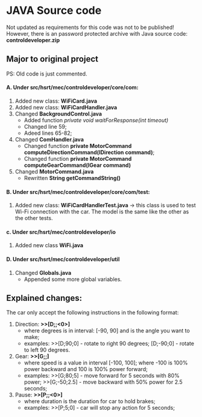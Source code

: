 # JAVA Source code

Not updated as requirements for this code was not to be published!
However, there is an password protected archive with Java source code: **controldeveloper.zip**

## Major to original project

PS: Old code is just commented.

#### A. Under **src/hsrt/mec/controldeveloper/core/com**:
  1. Added new class: **WiFiCard.java**
  2. Added new class: **WiFiCardHandler.java**
  3. Changed **BackgroundControl.java**
      * Added function *private void waitForResponse(int timeout)*
      * Changed line 59;
      * Adeed lines 65-82;
  4. Changed **ComHandler.java**
      * Changed function **private MotorCommand computeDirectionCommand(IDirection command)**;
      *	Changed function **private MotorCommand computeGearCommand(IGear command)**
  5. Changed **MotorCommand.java**
      * Rewritten **String getCommandString()**

#### B. Under **src/hsrt/mec/controldeveloper/core/com/test**:
  1. Added new class: **WiFiCardHandlerTest.java** -> this class is used to test Wi-Fi connection with the car. The model is the same like the other as the other tests.

#### c. Under **src/hsrt/mec/controldeveloper/io**
  1. Added new class **WiFi.java**
  
#### D. Under **src/hsrt/mec/controldeveloper/util**
  1. Changed **Globals.java**
      * Appended some more global variables.
      
## Explained changes:     
The car only accept the following instructions in the following format:
  1. Direction: **>>[D;<degrees>;<0>]** 
     * where degrees is in interval: [-90, 90] and is the angle you want to make;
	 * examples: >>[D;90;0] - rotate to right 90 degrees; [D;-90;0] - rotate to left 90 degrees.
  2. Gear: **>>[G;<speed>;<duration>]**
     * where speed is a value in interval [-100, 100]; where -100 is 100% power backward and 100 is 100% power forward;
     * examples: >>[G;80;5] - move forward for 5 seconds with 80% power; >>[G;-50;2.5] - move backward with 50% power for 2.5 seconds;
  3. Pause: **>>[P;<duration>;<0>]**
     * where duration is the duration for car to hold brakes;
     * examples: >>[P;5;0] - car will stop any action for 5 seconds;

      
